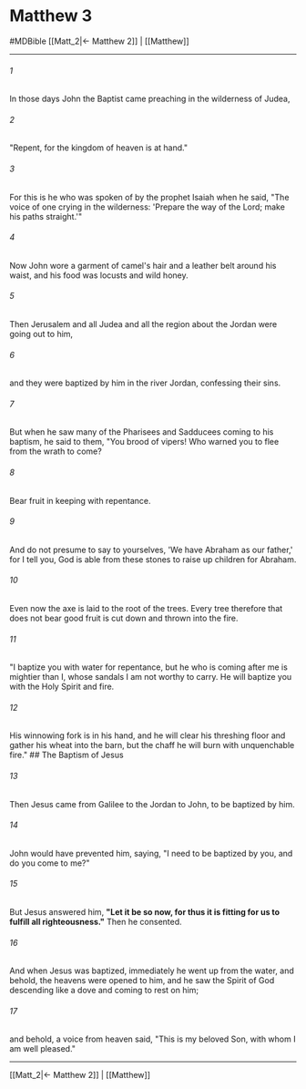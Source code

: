 # Matthew 3
#MDBible
[[Matt_2|← Matthew 2]] | [[Matthew]]

***

###### 1 

In those days John the Baptist came preaching in the wilderness of Judea, 

###### 2 

"Repent, for the kingdom of heaven is at hand." 

###### 3 

For this is he who was spoken of by the prophet Isaiah when he said, "The voice of one crying in the wilderness: 'Prepare the way of the Lord; make his paths straight.'" 

###### 4 

Now John wore a garment of camel's hair and a leather belt around his waist, and his food was locusts and wild honey. 

###### 5 

Then Jerusalem and all Judea and all the region about the Jordan were going out to him, 

###### 6 

and they were baptized by him in the river Jordan, confessing their sins. 

###### 7 

But when he saw many of the Pharisees and Sadducees coming to his baptism, he said to them, "You brood of vipers! Who warned you to flee from the wrath to come? 

###### 8 

Bear fruit in keeping with repentance. 

###### 9 

And do not presume to say to yourselves, 'We have Abraham as our father,' for I tell you, God is able from these stones to raise up children for Abraham. 

###### 10 

Even now the axe is laid to the root of the trees. Every tree therefore that does not bear good fruit is cut down and thrown into the fire. 

###### 11 

"I baptize you with water for repentance, but he who is coming after me is mightier than I, whose sandals I am not worthy to carry. He will baptize you with the Holy Spirit and fire. 

###### 12 

His winnowing fork is in his hand, and he will clear his threshing floor and gather his wheat into the barn, but the chaff he will burn with unquenchable fire." ## The Baptism of Jesus 

###### 13 

Then Jesus came from Galilee to the Jordan to John, to be baptized by him. 

###### 14 

John would have prevented him, saying, "I need to be baptized by you, and do you come to me?" 

###### 15 

But Jesus answered him, **"Let it be so now, for thus it is fitting for us to fulfill all righteousness."** Then he consented. 

###### 16 

And when Jesus was baptized, immediately he went up from the water, and behold, the heavens were opened to him, and he saw the Spirit of God descending like a dove and coming to rest on him; 

###### 17 

and behold, a voice from heaven said, "This is my beloved Son, with whom I am well pleased." 

***

[[Matt_2|← Matthew 2]] | [[Matthew]]
